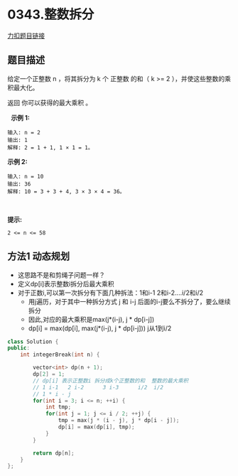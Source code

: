 <p id="整数拆分"></p>

# 0343.整数拆分  

[力扣题目链接](https://leetcode.cn/problems/integer-break/)  


## 题目描述  

给定一个正整数 n ，将其拆分为 k 个 正整数 的和（ k >= 2 ），并使这些整数的乘积最大化。

返回 你可以获得的最大乘积 。

 
**示例 1:**

    输入: n = 2
    输出: 1
    解释: 2 = 1 + 1, 1 × 1 = 1。

**示例 2:**

    输入: n = 10
    输出: 36
    解释: 10 = 3 + 3 + 4, 3 × 3 × 4 = 36。
 

**提示:**

    2 <= n <= 58


## 方法1 动态规划  

* 这思路不是和剪绳子问题一样？  
* 定义dp[i]表示整数i拆分后最大乘积
* 对于正数i,可以第一次拆分有下面几种拆法：1和i-1  2和i-2....i/2和i/2   
    * 用j遍历，对于其中一种拆分方式 j 和 i-j   后面的i-j要么不拆分了，要么继续拆分
    * 因此,对应的最大乘积是max(j*(i-j), j * dp[i-j]) 
    * dp[i] = max(dp[i], max(j*(i-j), j * dp[i-j])) j从1到i/2  


```cpp
class Solution {
public:
    int integerBreak(int n) {

        vector<int> dp(n + 1);
        dp[2] = 1; 
        // dp[i] 表示正整数i 拆分成k个正整数的和  整数的最大乘积
        // 1 i-1   2 i-2      3 i-3      i/2  i/2
        // 1 * i - j
        for(int i = 3; i <= n; ++i) {
            int tmp;
            for(int j = 1; j <= i / 2; ++j) {
                tmp = max(j * (i - j), j * dp[i - j]);
                dp[i] = max(dp[i], tmp);
            }
        }

        return dp[n];
    }
};
```
